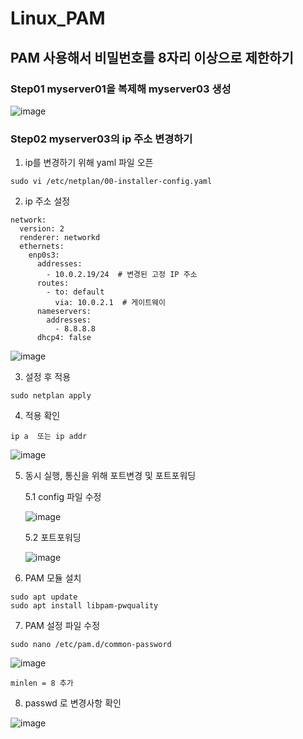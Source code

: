 # Linux_PAM

## PAM 사용해서 비밀번호를 8자리 이상으로 제한하기

### Step01 myserver01을 복제해 myserver03 생성

![image](https://github.com/user-attachments/assets/f475f8b2-5a77-431c-b6e0-2805975f1018)

### Step02 myserver03의 ip 주소 변경하기

1. ip를 변경하기 위해 yaml 파일 오픈
```
sudo vi /etc/netplan/00-installer-config.yaml
```
2. ip 주소 설정
```
network:
  version: 2
  renderer: networkd
  ethernets:
    enp0s3:
      addresses:
        - 10.0.2.19/24  # 변경된 고정 IP 주소
      routes:
        - to: default
          via: 10.0.2.1  # 게이트웨이
      nameservers:
        addresses:
          - 8.8.8.8
      dhcp4: false
```

![image](https://github.com/user-attachments/assets/db3e7cb3-4c36-43b9-83d2-ecddc45d3975)

3. 설정 후 적용
```
sudo netplan apply
```

4. 적용 확인
```
ip a  또는 ip addr
```

![image](https://github.com/user-attachments/assets/aee04340-b0e9-4757-a00a-6b4548015022)

5. 동시 실행, 통신을 위해 포트변경 및 포트포워딩

   5.1 config 파일 수정

   ![image](https://github.com/user-attachments/assets/d7128bcb-203e-461e-aac1-43da4883377a)

   5.2 포트포워딩

   ![image](https://github.com/user-attachments/assets/d2414206-2275-47f8-8373-f6ef92f90716)

6. PAM 모듈 설치
```
sudo apt update
sudo apt install libpam-pwquality

```
7. PAM 설정 파일 수정
```
sudo nano /etc/pam.d/common-password
```

![image](https://github.com/user-attachments/assets/551694d4-6193-47d9-8b27-d6bb58024bc0)

```
minlen = 8 추가
```

8. passwd 로 변경사항 확인

![image](https://github.com/user-attachments/assets/c77f8e28-c24f-4c2e-b92f-e01298d705e6)

